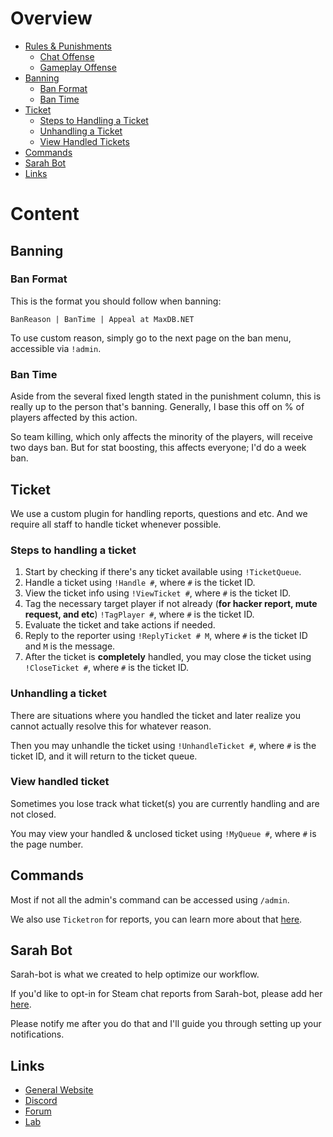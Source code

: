 # Overview

- [Rules & Punishments](Rules.md#rules-punishments)
    - [Chat Offense](Rules.md#chat-offense)
    - [Gameplay Offense](Rules.md#gameplay-offense)
- [Banning](#banning)
    - [Ban Format](#ban-format)
    - [Ban Time](#ban-time)
- [Ticket](#ticket)
    - [Steps to Handling a Ticket](#steps-to-handling-a-ticket)
    - [Unhandling a Ticket](#unhandling-a-ticket)
    - [View Handled Tickets](#view-handled-ticket)
- [Commands](#commands)
- [Sarah Bot](#sarah-bot)
- [Links](#links)


# Content

## Banning

### Ban Format

This is the format you should follow when banning:

`BanReason | BanTime | Appeal at MaxDB.NET`

To use custom reason, simply go to the next page on the ban menu, accessible via `!admin`.

### Ban Time

Aside from the several fixed length stated in the punishment column, this is really up to the person that's banning. Generally, I base this off on % of players affected by this action.

So team killing, which only affects the minority of the players, will receive two days ban. But for stat boosting, this affects everyone; I'd do a week ban.

## Ticket

We use a custom plugin for handling reports, questions and etc. And we require all staff to handle ticket whenever possible.

### Steps to handling a ticket

 1. Start by checking if there's any ticket available using `!TicketQueue`.
 2. Handle a ticket using `!Handle #`, where `#` is the ticket ID.
 3. View the ticket info using `!ViewTicket #`, where `#` is the ticket ID.
 4. Tag the necessary target player if not already (**for hacker report, mute request, and etc**) `!TagPlayer #`, where `#` is the ticket ID.
 5. Evaluate the ticket and take actions if needed.
 6. Reply to the reporter using `!ReplyTicket # M`, where `#` is the ticket ID and `M` is the message.
 7. After the ticket is **completely** handled, you may close the ticket using `!CloseTicket #`, where `#` is the ticket ID.

### Unhandling a ticket

There are situations where you handled the ticket and later realize you cannot actually resolve this for whatever reason.

Then you may unhandle the ticket using `!UnhandleTicket #`, where `#` is the ticket ID, and it will return to the ticket queue.

### View handled  ticket

Sometimes you lose track what ticket(s) you are currently handling and are not closed.

You may view your handled & unclosed ticket using `!MyQueue #`, where `#` is the page number.

## Commands

Most if not all the admin's command can be accessed using `/admin`.

We also use `Ticketron` for reports, you can learn more about that [here](https://rumblefrog.github.io/Ticketron/).

## Sarah Bot

Sarah-bot is what we created to help optimize our workflow.

If you'd like to opt-in for Steam chat reports from Sarah-bot, please add her [here](http://steamcommunity.com/profiles/76561198258473878/).

Please notify me after you do that and I'll guide you through setting up your notifications.

## Links

- [General Website](https://maxdb.net)
- [Discord](https://discord.maxdb.net)
- [Forum](https://forum.maxdb.net)
- [Lab](https://lab.maxdb.net)
